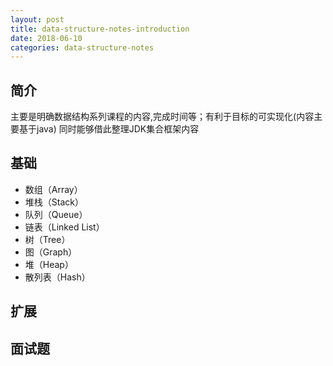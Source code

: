 ```yaml
---
layout: post
title: data-structure-notes-introduction
date: 2018-06-10
categories: data-structure-notes
---
```



## 简介

主要是明确数据结构系列课程的内容,完成时间等；有利于目标的可实现化(内容主要基于java)
同时能够借此整理JDK集合框架内容

## 基础

* 数组（Array）
* 堆栈（Stack）
* 队列（Queue）
* 链表（Linked List）
* 树（Tree）
* 图（Graph）
* 堆（Heap）
* 散列表（Hash）

## 扩展

## 面试题

